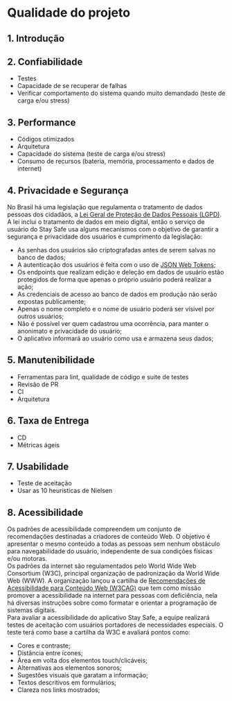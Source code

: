 # Qualidade do projeto

## 1. Introdução

## 2. Confiabilidade
* Testes 
* Capacidade de se recuperar de falhas
* Verificar comportamento do sistema quando muito demandado (teste de carga e/ou stress)

## 3. Performance
* Códigos otimizados
* Arquitetura 
* Capacidade do sistema (teste de carga e/ou stress)
* Consumo de recursos (bateria, memória, processamento e dados de internet)

## 4. Privacidade e Segurança
No Brasil há uma legislação que regulamenta o tratamento de dados pessoas dos cidadãos, a [Lei Geral de Proteção de Dados Pessoais (LGPD)](http://www.planalto.gov.br/ccivil_03/_ato2015-2018/2018/Lei/L13709.htm).  A lei inclui o tratamento de dados em meio digital, então o serviço de usuário do Stay Safe usa alguns mecanismos com o objetivo de garantir a segurança e privacidade dos usuários e cumprimento da legislação:

* As senhas dos usuários são criptografadas antes de serem salvas no banco de dados;
* A autenticação dos usuários é feita com o uso de [JSON Web Tokens](https://jwt.io/);
* Os endpoints que realizam edição e deleção em dados de usuário estão protegidos de forma que apenas o próprio usuário poderá realizar a ação;
* As credenciais de acesso ao banco de dados em produção não serão expostas publicamente;
* Apenas o nome completo e o nome de usuário poderá ser vísivel por outros usuários;
* Não é possível ver quem cadastrou uma ocorrência, para manter o anonimato e privacidade do usuário;
* O aplicativo informará ao usuário como usa e armazena seus dados;

## 5. Manutenibilidade
* Ferramentas para lint, qualidade de código e suite de testes
* Revisão de PR
* CI
* Arquitetura 

## 6. Taxa de Entrega
* CD
* Métricas ágeis

## 7. Usabilidade
* Teste de aceitação
* Usar as 10 heuristicas de Nielsen

## 8. Acessibilidade
Os padrões de acessibilidade compreendem um conjunto de recomendações destinadas a  criadores de conteúdo Web. O objetivo é apresentar o mesmo conteúdo a todas as pessoas sem nenhum obstáculo para navegabilidade do usuário, independente de sua condições físicas e/ou motoras.  
Os padrões da internet são regulamentados pelo World Wide Web Consortium (W3C), principal organização de padronização da World Wide Web (WWW). A organização lançou a cartilha de [Recomendações de Acessibilidade para Conteúdo Web (W3CAG)](https://www.w3c.br/traducoes/wcag/wcag21-pt-BR/) que tem como missão promover a acessibilidade na internet para pessoas com deficiência, nela há diversas instruções sobre como formatar e orientar a programação de sistemas digitais.  
Para avaliar a acessibilidade do aplicativo Stay Safe, a equipe realizará testes de aceitação com usuários portadores de necessidades especiais. O teste terá como base a cartilha da W3C e avaliará pontos como:  

* Cores e contraste;  
* Distância entre ícones;  
* Área em volta dos elementos touch/clicáveis;  
* Alternativas aos elementos sonoros;  
* Sugestões visuais que garatam a informação;  
* Textos descritivos em formulários;  
* Clareza nos links mostrados;  

